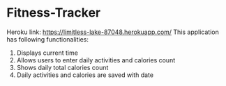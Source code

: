 # Fitness-Tracker
Heroku link: https://limitless-lake-87048.herokuapp.com/
This application has following functionalities: 
1. Displays current time
2. Allows users to enter daily activities and calories count 
3. Shows daily total calories count
4. Daily activities and calories are saved with date
